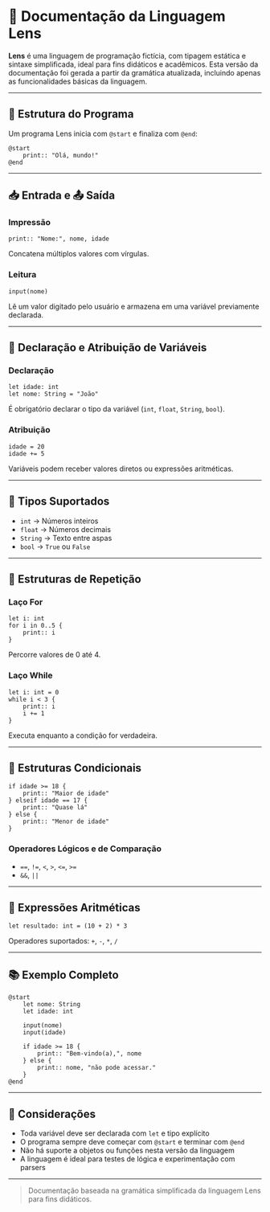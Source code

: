 # 📘 Documentação da Linguagem Lens

**Lens** é uma linguagem de programação fictícia, com tipagem estática e sintaxe simplificada, ideal para fins didáticos e acadêmicos. Esta versão da documentação foi gerada a partir da gramática atualizada, incluindo apenas as funcionalidades básicas da linguagem.

---

## 🧱 Estrutura do Programa

Um programa Lens inicia com `@start` e finaliza com `@end`:

```lens
@start
    print:: "Olá, mundo!"
@end
```

---

## 📥 Entrada e 📤 Saída

### Impressão
```lens
print:: "Nome:", nome, idade
```
Concatena múltiplos valores com vírgulas.

### Leitura
```lens
input(nome)
```
Lê um valor digitado pelo usuário e armazena em uma variável previamente declarada.

---

## 🔢 Declaração e Atribuição de Variáveis

### Declaração
```lens
let idade: int
let nome: String = "João"
```
É obrigatório declarar o tipo da variável (`int`, `float`, `String`, `bool`).

### Atribuição
```lens
idade = 20
idade += 5
```
Variáveis podem receber valores diretos ou expressões aritméticas.

---

## 🧮 Tipos Suportados

- `int` → Números inteiros
- `float` → Números decimais
- `String` → Texto entre aspas
- `bool` → `True` ou `False`

---

## 🔁 Estruturas de Repetição

### Laço For
```lens
let i: int
for i in 0..5 {
    print:: i
}
```
Percorre valores de 0 até 4.

### Laço While
```lens
let i: int = 0
while i < 3 {
    print:: i
    i += 1
}
```
Executa enquanto a condição for verdadeira.

---

## 🔀 Estruturas Condicionais

```lens
if idade >= 18 {
    print:: "Maior de idade"
} elseif idade == 17 {
    print:: "Quase lá"
} else {
    print:: "Menor de idade"
}
```

### Operadores Lógicos e de Comparação
- `==`, `!=`, `<`, `>`, `<=`, `>=`
- `&&`, `||`

---

## 🧮 Expressões Aritméticas

```lens
let resultado: int = (10 + 2) * 3
```
Operadores suportados: `+`, `-`, `*`, `/`

---

## 📚 Exemplo Completo

```lens
@start
    let nome: String
    let idade: int

    input(nome)
    input(idade)

    if idade >= 18 {
        print:: "Bem-vindo(a),", nome
    } else {
        print:: nome, "não pode acessar."
    }
@end
```

---

## 📌 Considerações

- Toda variável deve ser declarada com `let` e tipo explícito
- O programa sempre deve começar com `@start` e terminar com `@end`
- Não há suporte a objetos ou funções nesta versão da linguagem
- A linguagem é ideal para testes de lógica e experimentação com parsers

---

> Documentação baseada na gramática simplificada da linguagem Lens para fins didáticos.

